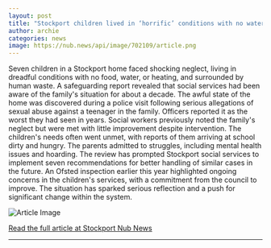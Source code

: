 ```yaml
---
layout: post
title: "Stockport children lived in ‘horrific’ conditions with no water and ‘excrement’ on floors"
author: archie
categories: news
image: https://nub.news/api/image/702109/article.png
---
```

Seven children in a Stockport home faced shocking neglect, living in dreadful conditions with no food, water, or heating, and surrounded by human waste. A safeguarding report revealed that social services had been aware of the family's situation for about a decade. The awful state of the home was discovered during a police visit following serious allegations of sexual abuse against a teenager in the family. Officers reported it as the worst they had seen in years. Social workers previously noted the family's neglect but were met with little improvement despite intervention. The children's needs often went unmet, with reports of them arriving at school dirty and hungry. The parents admitted to struggles, including mental health issues and hoarding. The review has prompted Stockport social services to implement seven recommendations for better handling of similar cases in the future. An Ofsted inspection earlier this year highlighted ongoing concerns in the children's services, with a commitment from the council to improve. The situation has sparked serious reflection and a push for significant change within the system.

![Article Image](https://nub.news/api/image/702109/article.png)

[Read the full article at Stockport Nub News](https://stockport.nub.news/news/local-news/stockport-children-lived-in-horrific-conditions-with-no-water-and-excrement-on-floors-275723)

---
